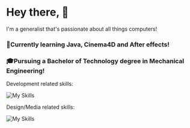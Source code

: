 # Hey there, 👋

I'm a generalist that's passionate about all things computers!

### 📸Currently learning Java, Cinema4D and After effects!

### 🎓Pursuing a Bachelor of Technology degree in Mechanical Engineering!


Development related skills:

![My Skills](https://skillicons.dev/icons?i=js,html,css,bash,bootstrap,python,git,java,mongodb,nodejs,postman,powershell)

Design/Media related skills:

![My Skills](https://skillicons.dev/icons?i=ae,figma,ai,ps)

<!-- <p float="left">
 <img src="https://github-readme-stats.vercel.app/api?username=thebluedev" alt="my Github Stats"/>
<img src="https://github-readme-stats.vercel.app/api/top-langs?username=thebluedev" alt="ovi"/>
</p> -->

<!--
**thebluedev/thebluedev** is a ✨ _special_ ✨ repository because its `README.md` (this file) appears on your GitHub profile.

Here are some ideas to get you started:

- 🔭 I’m currently working on ...
- 🌱 I’m currently learning ...
- 👯 I’m looking to collaborate on ...
- 🤔 I’m looking for help with ...
- 💬 Ask me about ...
- 📫 How to reach me: ...
- 😄 Pronouns: ...
- ⚡ Fun fact: ...
-->
